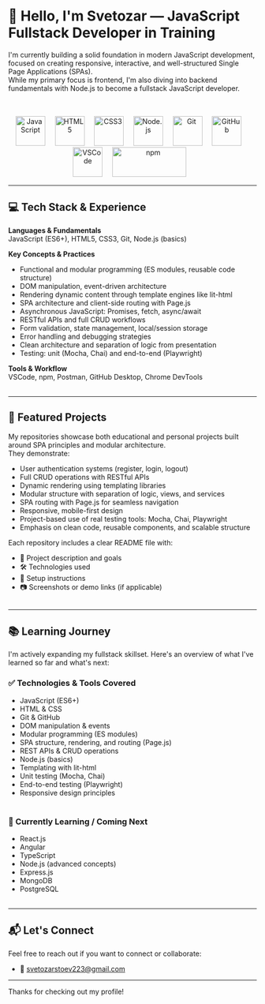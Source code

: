 # 👋 Hello, I'm Svetozar — JavaScript Fullstack Developer in Training
I'm currently building a solid foundation in modern JavaScript development, focused on creating responsive, interactive, and well-structured Single Page Applications (SPAs).  
While my primary focus is frontend, I'm also diving into backend fundamentals with Node.js to become a fullstack JavaScript developer.<br><br><br>
<p align="center">
  <!-- Languages -->
<img src="https://cdn.jsdelivr.net/gh/devicons/devicon/icons/javascript/javascript-original.svg" width="60" height="60" alt="JavaScript"/>&nbsp;&nbsp;&nbsp;&nbsp;
<img src="https://cdn.jsdelivr.net/gh/devicons/devicon/icons/html5/html5-original.svg" width="60" height="60" alt="HTML5"/>&nbsp;&nbsp;&nbsp;&nbsp;
<img src="https://cdn.jsdelivr.net/gh/devicons/devicon/icons/css3/css3-original.svg" width="60" height="60" alt="CSS3"/>&nbsp;&nbsp;&nbsp;&nbsp;
<img src="https://cdn.jsdelivr.net/gh/devicons/devicon/icons/nodejs/nodejs-original.svg" width="60" height="60" alt="Node.js"/>&nbsp;&nbsp;&nbsp;&nbsp;
<img src="https://cdn.jsdelivr.net/gh/devicons/devicon/icons/git/git-original.svg" width="60" height="60" alt="Git"/>&nbsp;&nbsp;&nbsp;&nbsp;
<img src="https://cdn.jsdelivr.net/gh/devicons/devicon/icons/github/github-original.svg" width="60" height="60" alt="GitHub"/>&nbsp;&nbsp;&nbsp;&nbsp;
<img src="https://cdn.jsdelivr.net/gh/devicons/devicon/icons/vscode/vscode-original.svg" width="60" height="60" alt="VSCode"/>&nbsp;&nbsp;&nbsp;&nbsp;
<img src="https://img.shields.io/badge/npm-CB3837?logo=npm&logoColor=white" width="150" height="60" alt="npm"/>&nbsp;&nbsp;&nbsp;

---

## 💻 Tech Stack & Experience

**Languages & Fundamentals**  
JavaScript (ES6+), HTML5, CSS3, Git, Node.js (basics)

**Key Concepts & Practices**  
- Functional and modular programming (ES modules, reusable code structure)  
- DOM manipulation, event-driven architecture  
- Rendering dynamic content through template engines like lit-html  
- SPA architecture and client-side routing with Page.js  
- Asynchronous JavaScript: Promises, fetch, async/await  
- RESTful APIs and full CRUD workflows  
- Form validation, state management, local/session storage  
- Error handling and debugging strategies  
- Clean architecture and separation of logic from presentation  
- Testing: unit (Mocha, Chai) and end-to-end (Playwright)

**Tools & Workflow**  
VSCode, npm, Postman, GitHub Desktop, Chrome DevTools<br><br>

---

## 🚀 Featured Projects

My repositories showcase both educational and personal projects built around SPA principles and modular architecture.  
They demonstrate:

- User authentication systems (register, login, logout)  
- Full CRUD operations with RESTful APIs  
- Dynamic rendering using templating libraries  
- Modular structure with separation of logic, views, and services  
- SPA routing with Page.js for seamless navigation  
- Responsive, mobile-first design  
- Project-based use of real testing tools: Mocha, Chai, Playwright  
- Emphasis on clean code, reusable components, and scalable structure  

Each repository includes a clear README file with:

- 📝 Project description and goals  
- 🛠️ Technologies used  
- 🔧 Setup instructions  
- 📷 Screenshots or demo links (if applicable)<br><br>

---

## 📚 Learning Journey

I'm actively expanding my fullstack skillset. Here's an overview of what I've learned so far and what's next:

### ✅ Technologies & Tools Covered
- JavaScript (ES6+)
- HTML & CSS
- Git & GitHub
- DOM manipulation & events
- Modular programming (ES modules)
- SPA structure, rendering, and routing (Page.js)
- REST APIs & CRUD operations
- Node.js (basics)
- Templating with lit-html
- Unit testing (Mocha, Chai)
- End-to-end testing (Playwright)
- Responsive design principles<br><br>

### 🧠 Currently Learning / Coming Next
- React.js  
- Angular  
- TypeScript  
- Node.js (advanced concepts)  
- Express.js  
- MongoDB  
- PostgreSQL  <br><br>
---

## 📬 Let's Connect

Feel free to reach out if you want to connect or collaborate:

- 📧 svetozarstoev223@gmail.com 

---

Thanks for checking out my profile!  
